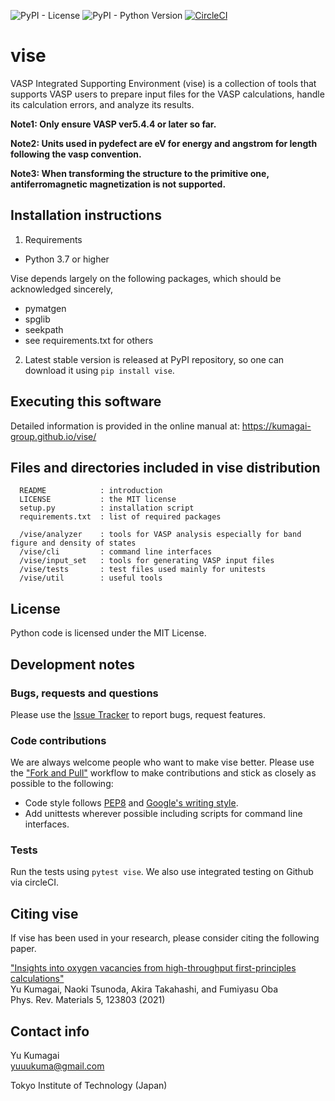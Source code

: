 ![PyPI - License](https://img.shields.io/pypi/l/vise?color=blue)
![PyPI - Python Version](https://img.shields.io/pypi/pyversions/vise)
[![CircleCI](https://circleci.com/gh/kumagai-group/vise/tree/master.svg?style=shield)](https://circleci.com/gh/kumagai-group/vise/tree/master)

vise
=========
VASP Integrated Supporting Environment (vise) is a collection of tools that 
supports VASP users to prepare input files for the VASP calculations, handle its calculation errors, and analyze its results.

**Note1: Only ensure VASP ver5.4.4 or later so far.**

**Note2: Units used in pydefect are eV for energy and angstrom for length following the vasp convention.**

**Note3: When transforming the structure to the primitive one, antiferromagnetic magnetization is not supported.**

Installation instructions
---------------------------------------------------------
1. Requirements
  - Python 3.7 or higher

Vise depends largely on the following packages, which should be acknowledged sincerely,
  - pymatgen
  - spglib
  - seekpath
  - see requirements.txt for others

2. Latest stable version is released at PyPI repository, so one can download 
it using `pip install vise`.


Executing this software
---------------------------------------------------------

Detailed information is provided in the online manual at: https://kumagai-group.github.io/vise/

Files and directories included in vise distribution
--------------------------------------------------------
~~~
  README            : introduction
  LICENSE           : the MIT license 
  setup.py          : installation script
  requirements.txt  : list of required packages

  /vise/analyzer    : tools for VASP analysis especially for band figure and density of states
  /vise/cli         : command line interfaces
  /vise/input_set   : tools for generating VASP input files
  /vise/tests       : test files used mainly for unitests
  /vise/util        : useful tools 
~~~~

License
-----------------------
Python code is licensed under the MIT License.

Development notes
-----------------
### Bugs, requests and questions
Please use the [Issue Tracker](https://github.com/kumagai-group/vise/issues) to report bugs, request features.

### Code contributions
We are always welcome people who want to make vise better.
Please use the ["Fork and Pull"](https://guides.github.com/activities/forking/) workflow to make contributions and stick as closely as possible to the following:

- Code style follows [PEP8](http://www.python.org/dev/peps/pep-0008) and [Google's writing style](https://google.github.io/styleguide/pyguide.html).
- Add unittests wherever possible including scripts for command line interfaces.

### Tests
Run the tests using `pytest vise`.
We also use integrated testing on Github via circleCI.

Citing vise
---------------
If vise has been used in your research, please consider citing the following paper.

["Insights into oxygen vacancies from high-throughput first-principles calculations"](https://journals.aps.org/prmaterials/abstract/10.1103/PhysRevMaterials.5.123803)<br>
Yu Kumagai, Naoki Tsunoda, Akira Takahashi, and Fumiyasu Oba<br>
Phys. Rev. Materials 5, 123803 (2021)

Contact info
------------
Yu Kumagai<br>
yuuukuma@gmail.com

Tokyo Institute of Technology (Japan)

